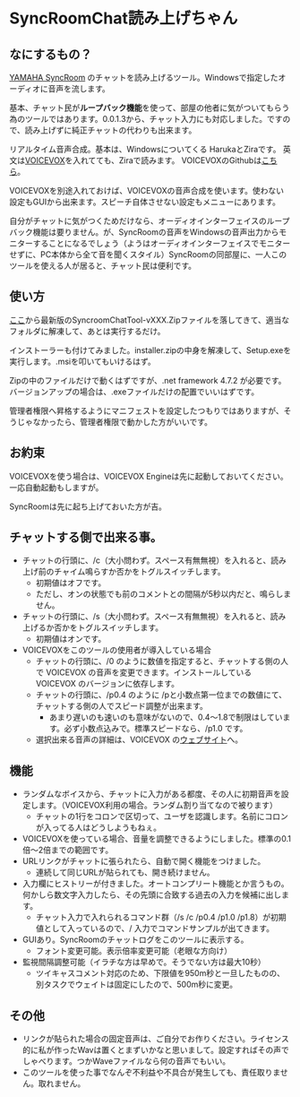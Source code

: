 # SyncRoomChat読み上げちゃん
## なにするもの？
[YAMAHA SyncRoom](https://syncroom.yamaha.com) のチャットを読み上げるツール。Windowsで指定したオーディオに音声を流します。

基本、チャット民が**ループバック機能**を使って、部屋の他者に気がついてもらう為のツールではあります。0.0.1.3から、チャット入力にも対応しました。ですので、読み上げずに純正チャットの代わりも出来ます。

リアルタイム音声合成。基本は、Windowsについてくる HarukaとZiraです。
英文は[VOICEVOX](https://voicevox.hiroshiba.jp/)を入れてても、Ziraで読みます。
VOICEVOXのGithubは[こちら](https://github.com/VOICEVOX)。

VOICEVOXを別途入れておけば、VOICEVOXの音声合成を使います。使わない設定もGUIから出来ます。スピーチ自体させない設定もメニューにあります。

自分がチャットに気がつくためだけなら、オーディオインターフェイスのループバック機能は要りません。が、SyncRoomの音声をWindowsの音声出力からモニターすることになるでしょう（ようはオーディオインターフェイスでモニターせずに、PC本体から全て音を聞くスタイル）SyncRoomの同部屋に、一人このツールを使える人が居ると、チャット民は便利です。

## 使い方
[ここ](https://github.com/dhamaoka/SyncRoomChatTool/releases/latest)から最新版のSyncroomChatTool-vXXX.Zipファイルを落してきて、適当なフォルダに解凍して、あとは実行するだけ。

インストーラーも付けてみました。installer.zipの中身を解凍して、Setup.exeを実行します。.msiを叩いてもいけるはず。

Zipの中のファイルだけで動くはずですが、.net framework 4.7.2 が必要です。バージョンアップの場合は、.exeファイルだけの配置でいいはずです。

管理者権限へ昇格するようにマニフェストを設定したつもりではありますが、そうじゃなかったら、管理者権限で動かした方がいいです。

## お約束
VOICEVOXを使う場合は、VOICEVOX Engineは先に起動しておいてください。一応自動起動もしますが。

SyncRoomは先に起ち上げておいた方が吉。

## チャットする側で出来る事。
- チャットの行頭に、/c（大小問わず。スペース有無無視）を入れると、読み上げ前のチャイム鳴らすか否かをトグルスイッチします。
  - 初期値はオフです。
  - ただし、オンの状態でも前のコメントとの間隔が5秒以内だと、鳴らしません。
- チャットの行頭に、/s（大小問わず。スペース有無無視）を入れると、読み上げるか否かをトグルスイッチします。
  - 初期値はオンです。
- VOICEVOXをこのツールの使用者が導入している場合
   - チャットの行頭に、/0 のように数値を指定すると、チャットする側の人で VOICEVOX の音声を変更できます。インストールしている VOICEVOX のバージョンに依存します。
   - チャットの行頭に、/p0.4 のように /pと小数点第一位までの数値にて、チャットする側の人でスピード調整が出来ます。
     - あまり遅いのも速いのも意味がないので、0.4～1.8で制限はしています。必ず小数点込みで。標準スピードなら、/p1.0 です。
   - 選択出来る音声の詳細は、VOICEVOX の[ウェブサイト](https://voicevox.hiroshiba.jp/)へ。

## 機能
- ランダムなボイスから、チャットに入力がある都度、その人に初期音声を設定します。（VOICEVOX利用の場合。ランダム割り当てなので被ります）
  - チャットの1行をコロンで区切って、ユーザを認識します。名前にコロンが入ってる人はどうしようもねぇ。
- VOICEVOXを使っている場合、音量を調整できるようにしました。標準の0.1倍～2倍までの範囲です。
- URLリンクがチャットに張られたら、自動で開く機能をつけました。
  - 連続して同じURLが貼られても、開き続けません。
- 入力欄にヒストリーが付きました。オートコンプリート機能とか言うもの。何かしら数文字入力したら、その先頭に合致する過去の入力を候補に出します。
  - チャット入力で入れられるコマンド群（/s /c /p0.4 /p1.0 /p1.8）が初期値として入っているので、/ 入力でコマンドサンプルが出てきます。
- GUIあり。SyncRoomのチャットログをこのツールに表示する。
   - フォント変更可能。表示倍率変更可能（老眼な方向け）
- 監視間隔調整可能（イラチな方は早めで。そうでない方は最大10秒）
   - ツイキャスコメント対応のため、下限値を950m秒と一旦したものの、別タスクでウェイトは固定にしたので、500m秒に変更。

## その他

- リンクが貼られた場合の固定音声は、ご自分でお作りください。ライセンス的に私が作ったWavは置くとまずいかなと思いまして。設定すればその声でしゃべります。つかWaveファイルなら何の音声でもいい。
- このツールを使った事でなんぞ不利益や不具合が発生しても、責任取りません。取れません。
